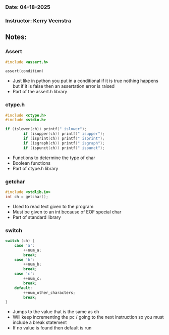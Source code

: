 ### Date: 04-18-2025
### Instructor: Kerry Veenstra


## Notes:

### Assert
``` c
#include <assert.h>

assert(condition)
```
- Just like in python you put in a conditional if it is true nothing happens but if it is false then an assertation error is raised
- Part of the assert.h library

### ctype.h
``` c
#include <ctype.h>
#include <stdio.h>

if (islower(ch)) printf(" islower");
        if (isupper(ch)) printf(" isupper");
        if (isprint(ch)) printf(" isprint");
        if (isgraph(ch)) printf(" isgraph");
        if (ispunct(ch)) printf(" ispunct");
```
- Functions to determine the type of char
- Boolean functions
- Part of ctype.h library

### getchar
``` c
#include <stdlib.io>
int ch = getchar();
```
- Used to read text given to the program
- Must be given to an int because of EOF special char
- Part of standard library

### switch
``` c
switch (ch) {
	case 'a':
		++num_a;
		break;
	case 'b':
		++num_b;
		break;
	case 'c':
		++num_c;
		break;
	default:
		++num_other_characters;
		break;
}
```
- Jumps to the value that is the same as ch
- Will keep incrementing the pc / going to the next instruction so you must include a break statement
- If no value is found then default is run

